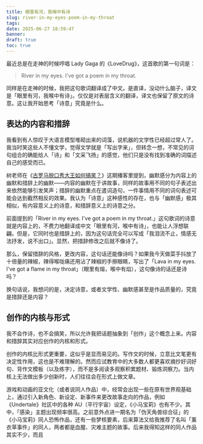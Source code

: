 ```yaml
---
title: 眼里有河，我喉中有诗
slug: river-in-my-eyes-poem-in-my-throat
tags:
date: 2025-06-27 18:59:47
banner: 
draft: true
toc: true
---
```


最近总是在走神的时候哼唱 Lady Gaga 的《LoveDrug》，这首歌的第一句词是：

> River in my eyes. I've got a poem in my throat.

同样是在走神的时候，我把这句歌词翻译成了中文。是直译，没动什么脑子，译文是「眼里有河，我喉中有诗」。仅仅是对表层含义的翻译，译文也保留了原文的诗意。这让我开始思考「诗意」究竟是什么。<!--more-->

## 表达的内容和措辞

我看到有人惊叹于大语言模型堆砌出来的词藻，说机器的文学性已经超过常人了。我当时笑这些人不懂文学，觉得文学就是「写出字来」，但转念一想，不常见的词句组合的确能给人「诗」和「文采飞扬」的感觉，他们只是没有找到准确的词描述自己的感受而已。

树老师在《[古罗马脱口秀大王如何搞笑？](https://podcasts.apple.com/cn/podcast/%E7%8B%AC%E6%A0%91%E4%B8%8D%E6%88%90%E6%9E%97/id1711052890?i=1000712382830)》这期播客里提到，幽默感分为内容上的幽默和措辞上的幽默——内容的幽默在于讲故事，同样的故事用不同的句子表述出来依然能够引发笑声；措辞的幽默重点在遣词造句，一件事情用不同的词句表述可能会达到截然相反的效果。我认为「诗意」这种感性的存在，也与「幽默感」极其相似，有内容意义上的诗意，和措辞意义上的诗意之分。

前面提到的「River in my eyes. I've got a poem in my throat.」这句歌词的诗意就是内容上的，不费力地翻译成中文「眼里有河，喉中有诗」，也能让人浮想联翩。但是，它同时也是措辞上的，因为这句话完全可以写成「我泪流不止，情感无法抒发，说不出口」。显然，把措辞修改之后就不像诗了。

那么，保留措辞的风格，更改内容，这句话还能像诗吗？如果我今天做菜手抖放了十倍量的辣椒，辣得喉咙痛还用沾了辣椒的手擦眼睛，写出了「Lava in my eyes. I've got a flame in my throat」（眼里有熔，喉中有焰），这句像诗的话还是诗吗？

换句话说，我想问的是，决定诗意，或者文学性、幽默感甚至是作品质量的，究竟是措辞还是内容？

## 创作的内核与形式

我不会作诗，也不会搞笑，所以允许我把话题抽象到「创作」这个概念上来。内容和措辞其实对应创作的内核和形式。

创作的内核比形式更重要，这似乎是显而易见的。写作文的时候，立意比文笔更有决定性作用，这也是不难理解的。然而应试教育中的大多数人都更喜欢摘抄好词好句、背作文模板（以及练字），而不是多阅读多观察积累题材、锻炼洞察力。当内核上无法做出多少创新时，人们往往会在形式上做文章。

游戏和动画的亚文化（或者说同人作品）中，经常会出现一些在原有世界观基础上，通过引入新角色、新设定、新事件来更改故事走向的作品，例如《Undertale》社区中的各种 AU（平行宇宙）设定，《小马宝莉》也有不少。其中，「感染」主题出现频率很高。之前意外点进一期名为「伪天角兽综合征」的《小马宝莉》同人恐怖作品，还有一些梦核要素，后来算法又给我推荐了名叫「薰衣草事件」的同人，两者都是血腥、灾难主题的故事。后来我得知这样的同人作品其实不少，而且